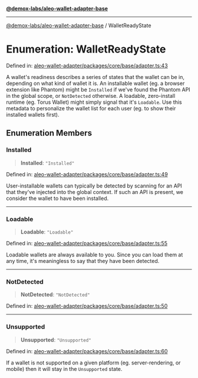 [**@demox-labs/aleo-wallet-adapter-base**](../README.md)

***

[@demox-labs/aleo-wallet-adapter-base](../README.md) / WalletReadyState

# Enumeration: WalletReadyState

Defined in: [aleo-wallet-adapter/packages/core/base/adapter.ts:43](https://github.com/demox-labs/aleo-wallet-adapter/blob/818636b4a87a5b81f15303d0099057a3563c844a/packages/core/base/adapter.ts#L43)

A wallet's readiness describes a series of states that the wallet can be in,
depending on what kind of wallet it is. An installable wallet (eg. a browser
extension like Phantom) might be `Installed` if we've found the Phantom API
in the global scope, or `NotDetected` otherwise. A loadable, zero-install
runtime (eg. Torus Wallet) might simply signal that it's `Loadable`. Use this
metadata to personalize the wallet list for each user (eg. to show their
installed wallets first).

## Enumeration Members

### Installed

> **Installed**: `"Installed"`

Defined in: [aleo-wallet-adapter/packages/core/base/adapter.ts:49](https://github.com/demox-labs/aleo-wallet-adapter/blob/818636b4a87a5b81f15303d0099057a3563c844a/packages/core/base/adapter.ts#L49)

User-installable wallets can typically be detected by scanning for an API
that they've injected into the global context. If such an API is present,
we consider the wallet to have been installed.

***

### Loadable

> **Loadable**: `"Loadable"`

Defined in: [aleo-wallet-adapter/packages/core/base/adapter.ts:55](https://github.com/demox-labs/aleo-wallet-adapter/blob/818636b4a87a5b81f15303d0099057a3563c844a/packages/core/base/adapter.ts#L55)

Loadable wallets are always available to you. Since you can load them at
any time, it's meaningless to say that they have been detected.

***

### NotDetected

> **NotDetected**: `"NotDetected"`

Defined in: [aleo-wallet-adapter/packages/core/base/adapter.ts:50](https://github.com/demox-labs/aleo-wallet-adapter/blob/818636b4a87a5b81f15303d0099057a3563c844a/packages/core/base/adapter.ts#L50)

***

### Unsupported

> **Unsupported**: `"Unsupported"`

Defined in: [aleo-wallet-adapter/packages/core/base/adapter.ts:60](https://github.com/demox-labs/aleo-wallet-adapter/blob/818636b4a87a5b81f15303d0099057a3563c844a/packages/core/base/adapter.ts#L60)

If a wallet is not supported on a given platform (eg. server-rendering, or
mobile) then it will stay in the `Unsupported` state.
